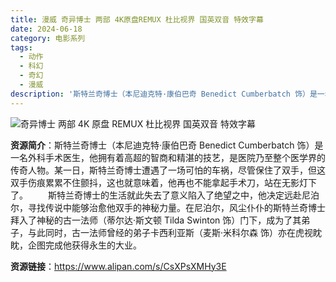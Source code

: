 ```yaml
---
title: 漫威 奇异博士 两部 4K原盘REMUX 杜比视界 国英双音 特效字幕
date: 2024-06-18
category: 电影系列
tags:
  - 动作
  - 科幻
  - 奇幻
  - 漫威
description: '斯特兰奇博士（本尼迪克特·康伯巴奇 Benedict Cumberbatch 饰）是一名外科手术医生，他拥有着高超的智商和精湛的技艺，是医院乃至整个医学界的传奇人物。某一日，斯特兰奇博士遭遇了一场可怕的车祸，尽管保住了双手，但这双手伤痕累累不住颤抖，这也就意味着，他再也不能拿起手术刀，站在无影灯下了。斯特兰奇博士的生活就此失去了意义陷入了绝望之中，他决定远赴尼泊尔，寻找传说中能够治愈他双手的神秘力量。在尼泊尔，风尘仆仆的斯特兰奇博士拜入了神秘的古一法师（蒂尔达·斯文顿 Tilda Swinton 饰）门下，成为了其弟子，与此同时，古一法师曾经的弟子卡西利亚斯（麦斯·米科尔森 饰）亦在虎视眈眈，企图完成他获得永生的大业。'
---
```


![奇异博士 两部 4K 原盘 REMUX 杜比视界 国英双音 特效字幕](https://cdn-origin.cool-style.com.tw/cool/2022/04/FotoJet-63.jpg)

**资源简介**：斯特兰奇博士（本尼迪克特·康伯巴奇 Benedict Cumberbatch 饰）是一名外科手术医生，他拥有着高超的智商和精湛的技艺，是医院乃至整个医学界的传奇人物。某一日，斯特兰奇博士遭遇了一场可怕的车祸，尽管保住了双手，但这双手伤痕累累不住颤抖，这也就意味着，他再也不能拿起手术刀，站在无影灯下了。
　　斯特兰奇博士的生活就此失去了意义陷入了绝望之中，他决定远赴尼泊尔，寻找传说中能够治愈他双手的神秘力量。在尼泊尔，风尘仆仆的斯特兰奇博士拜入了神秘的古一法师（蒂尔达·斯文顿 Tilda Swinton 饰）门下，成为了其弟子，与此同时，古一法师曾经的弟子卡西利亚斯（麦斯·米科尔森 饰）亦在虎视眈眈，企图完成他获得永生的大业。

**资源链接**：https://www.alipan.com/s/CsXPsXMHy3E
